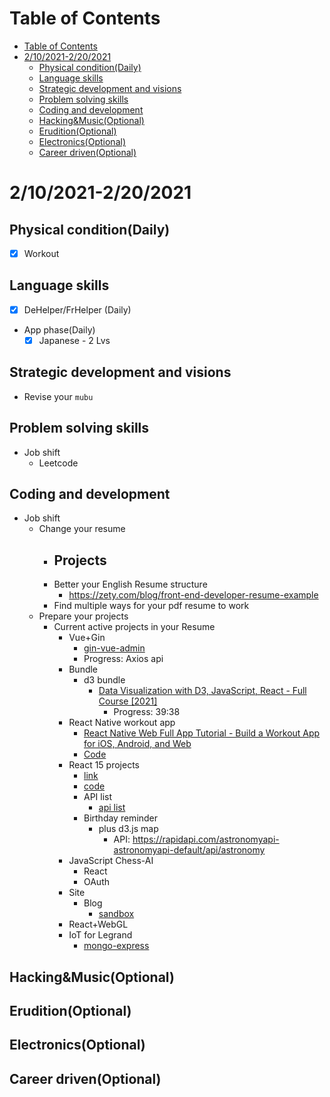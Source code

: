 # Table of Contents
- [Table of Contents](#table-of-contents)
- [2/10/2021-2/20/2021](#2102021-2202021)
  - [Physical condition(Daily)](#physical-conditiondaily)
  - [Language skills](#language-skills)
  - [Strategic development and visions](#strategic-development-and-visions)
  - [Problem solving skills](#problem-solving-skills)
  - [Coding and development](#coding-and-development)
  - [Hacking&Music(Optional)](#hackingmusicoptional)
  - [Erudition(Optional)](#eruditionoptional)
  - [Electronics(Optional)](#electronicsoptional)
  - [Career driven(Optional)](#career-drivenoptional)

# 2/10/2021-2/20/2021
## Physical condition(Daily)
- [x] Workout

## Language skills
- [x] DeHelper/FrHelper (Daily)
- App phase(Daily)
  - [x] Japanese - 2 Lvs

## Strategic development and visions
- Revise your `mubu`
## Problem solving skills
- Job shift
  - Leetcode
## Coding and development
- Job shift
  - Change your resume
    - Projects
      - 
    - Better your English Resume structure
      - https://zety.com/blog/front-end-developer-resume-example
    - Find multiple ways for your pdf resume to work
  - Prepare your projects
    - Current active projects in your Resume  
      - Vue+Gin
        - [gin-vue-admin](https://github.com/flipped-aurora/gin-vue-admin/tree/master/web)
        - Progress: Axios api
      - Bundle
        - d3 bundle
          - [Data Visualization with D3, JavaScript, React - Full Course [2021]](https://www.youtube.com/watch?v=2LhoCfjm8R4&t=1s)
            - Progress: 39:38
      - React Native workout app
        - [React Native Web Full App Tutorial - Build a Workout App for iOS, Android, and Web](https://www.youtube.com/watch?v=_CBYbEGvxYY)
        - [Code](https://github.com/benawad/react-native-web-series)
      - React 15 projects
        - [link](https://www.youtube.com/watch?v=a_7Z7C_JCyo&t=923s)
        - [code](https://github.com/john-smilga/react-projects)
        - API list
          - [api list](https://www.cmswire.com/information-management/15-api-management-platforms-that-make-the-short-list/)
        - Birthday reminder
          - plus d3.js map 
            - API: https://rapidapi.com/astronomyapi-astronomyapi-default/api/astronomy
      - JavaScript Chess-AI
        - React
        - OAuth
      - Site
        - Blog
          - [sandbox](https://github.com/taniarascia/sandbox)
      - React+WebGL
      - IoT for Legrand
        - [mongo-express](https://github.com/mongo-express/mongo-express/releases/tag/0.29.10)

## Hacking&Music(Optional)

## Erudition(Optional)

## Electronics(Optional)

## Career driven(Optional)

